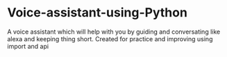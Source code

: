 # Voice-assistant-using-Python
A voice assistant which will help with you by guiding and conversating like alexa and keeping thing short.
Created for practice and improving using import and api
